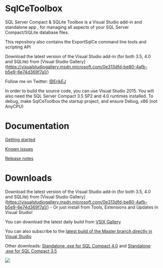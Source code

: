 # SqlCeToolbox
SQL Server Compact & SQLite Toolbox is a Visual Studio add-in and standalone app , for managing all aspects of your SQL Server Compact/SQLite database files.

This repository also contains the ExportSqlCe command line tools and scripting API

Download the latest version of the Visual Studio add-in (for both 3.5, 4.0 and SQLite) from  [Visual Studio Gallery]
(https://visualstudiogallery.msdn.microsoft.com/0e313dfd-be80-4afb-b5e9-6e74d369f7a1/)

Follow me on Twitter: [@ErikEJ](http://twitter.com/ErikEJ)

In order to build the source code, you can use Visual Studio 2015. You will also need the SQL Server Compact 3.5 SP2 and 4.0 runtimes installed. To debug, make SqlCeToolbox the startup project, and ensure Debug, x86 (not AnyCPU)
# Documentation

[Getting started](https://github.com/ErikEJ/SqlCeToolbox/wiki)

[Known issues](https://github.com/ErikEJ/SqlCeToolbox/wiki/Known-issues)

[Release notes](https://github.com/ErikEJ/SqlCeToolbox/wiki/Release-notes)

# Downloads

Download the latest version of the Visual Studio add-in (for both 3.5, 4.0 and SQLite) from  [Visual Studio Gallery]
(https://visualstudiogallery.msdn.microsoft.com/0e313dfd-be80-4afb-b5e9-6e74d369f7a1/) - Or just install from Tools, Extensions and Updates in Visual Studio!

You can download the latest daily build from [VSIX Gallery](http://vsixgallery.com/extensions/41521019-e4c7-480c-8ea8-fc4a2c6f50aa/extension.vsix)

You can also subscribe to the [latest build of the Master branch directly in Visual Studio](https://github.com/ErikEJ/SqlCeToolbox/wiki/Subscribing-to-latest-%22daily%22-build)

Other downloads: [Standalone .exe for SQL Compact 4.0](http://sqlcetoolbox.codeplex.com/releases/view/104096) and [Standalone .exe for SQL Compact 3.5](http://sqlcetoolbox.codeplex.com/releases/view/104781)

![](https://github.com/ErikEJ/SqlCeToolbox/blob/master/img/toolbox1.png)
